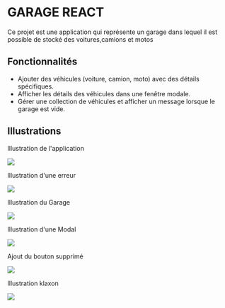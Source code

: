 # GARAGE REACT

Ce projet est une application qui représente un garage dans lequel il est possible de stocké des voitures,camions et motos

## Fonctionnalités

- Ajouter des véhicules (voiture, camion, moto) avec des détails spécifiques.
- Afficher les détails des véhicules dans une fenêtre modale.
- Gérer une collection de véhicules et afficher un message lorsque le garage est vide.


## Illustrations

Illustration de l'application

<img src="./src/assets/app.png">

Illustration d'une erreur

<img src="./src/assets/app_error.png">

Illustration du Garage

<img src="./src/assets/garage.png">

Illustration d'une Modal

<img src="./src/assets/modal.png">

Ajout du bouton supprimé

<img src="./src/assets/delete.png">

Illustration klaxon

<img src="./src/assets/klaxon.png">

